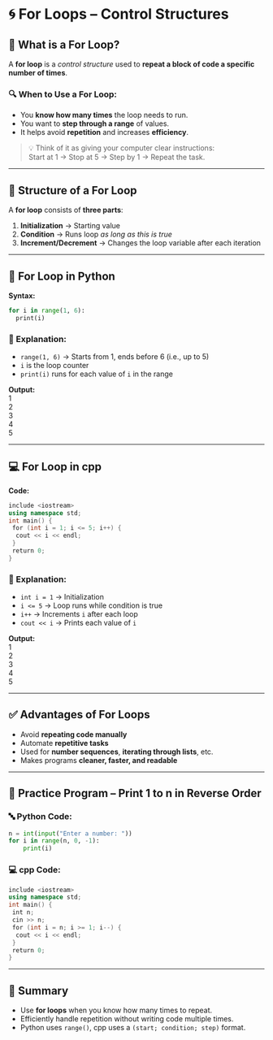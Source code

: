 # 🌀 For Loops – Control Structures

## 🧠 What is a For Loop?

A **for loop** is a _control structure_ used to **repeat a block of code a specific number of times**.

### 🔍 When to Use a For Loop:

- You **know how many times** the loop needs to run.
- You want to **step through a range** of values.
- It helps avoid **repetition** and increases **efficiency**.

> 💡 Think of it as giving your computer clear instructions:  
> Start at 1 → Stop at 5 → Step by 1 → Repeat the task.

---

## 🧱 Structure of a For Loop

A **for loop** consists of **three parts**:
1. **Initialization** → Starting value
2. **Condition** → Runs loop _as long as this is true_
3. **Increment/Decrement** → Changes the loop variable after each iteration

---

## 🐍 For Loop in Python

**Syntax:**

```python
for i in range(1, 6):  
  print(i)
```

### 🔎 Explanation:

- `range(1, 6)` → Starts from 1, ends before 6 (i.e., up to 5)
- `i` is the loop counter
- `print(i)` runs for each value of `i` in the range

**Output:**  
1  
2  
3  
4  
5

---

## 💻 For Loop in cpp

**Code:**

```cpp
include <iostream>  
using namespace std;  
int main() {  
 for (int i = 1; i <= 5; i++) {  
  cout << i << endl;  
 }  
 return 0;  
}
```


### 🔎 Explanation:

- `int i = 1` → Initialization
- `i <= 5` → Loop runs while condition is true
- `i++` → Increments `i` after each loop
- `cout << i` → Prints each value of `i`

**Output:**  
1  
2  
3  
4  
5

---

## ✅ Advantages of For Loops

- Avoid **repeating code manually**
- Automate **repetitive tasks**
- Used for **number sequences**, **iterating through lists**, etc.
- Makes programs **cleaner, faster, and readable**

---

## 🧪 Practice Program – Print 1 to n in Reverse Order

### 🔤 Python Code:

```python
n = int(input("Enter a number: "))  
for i in range(n, 0, -1):  
	print(i)
```

### 💻 cpp Code:

```cpp
include <iostream>  
using namespace std;  
int main() {  
 int n;  
 cin >> n;  
 for (int i = n; i >= 1; i--) {  
  cout << i << endl;  
 }  
 return 0;  
}
```

---

## 🎯 Summary

- Use **for loops** when you know how many times to repeat.
- Efficiently handle repetition without writing code multiple times.
- Python uses `range()`, cpp uses a `(start; condition; step)` format.